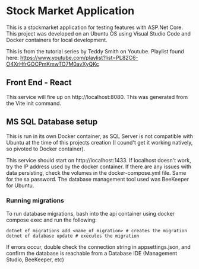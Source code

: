 # Stock Market Application
This is a stockmarket application for testing features with ASP.Net Core. This project was developed on an Ubuntu OS using Visual Studio Code and Docker containers for local development.

This is from the tutorial series by Teddy Smith on Youtube. Playlist found here: https://www.youtube.com/playlist?list=PL82C6-O4XrHfrGOCPmKmwTO7M0avXyQKc

## Front End - React
This service will fire up on http://localhost:8080. This was generated from the Vite init command.

## MS SQL Database setup
This is run in its own Docker container, as SQL Server is not compatible with Ubuntu at the time of this projects creation (I cound't get it working natively, so pivoted to Docker container).

This service should start on http://localhost:1433. If localhost doesn't work, try the IP address used by the docker container. If there are any issues with data persisting, check the volumes in the docker-compose.yml file. Same for the sa password. The database management tool used was BeeKeeper for Ubuntu.

### Running migrations
To run database migrations, bash into the api container using docker compose exec and run the following:
```
dotnet ef migrations add <name_of_migration> # creates the migration
dotnet ef database update # executes the migration
```
If errors occur, double check the connection string in appsettings.json, and confirm the database is reachable from a Database IDE (Management Studio, BeeKeeper, etc)
